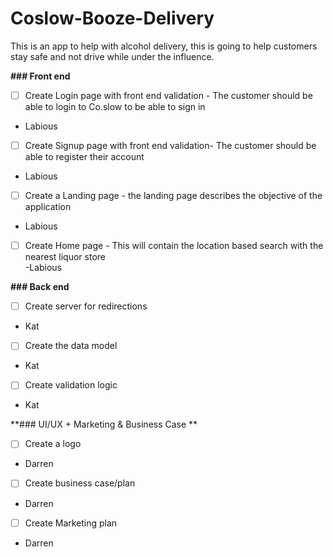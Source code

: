 # Coslow-Booze-Delivery
This is an app to help with alcohol delivery, this is going to help customers stay safe and not drive while under the influence.


**### Front end**
- [ ] Create Login page with front end validation - The customer should be able to login to Co.slow to be able to sign in 
-  Labious
- [ ] Create Signup page with front end validation- The customer should be able to register their account 
- Labious 
- [ ] Create a Landing page - the landing page describes the objective of the application
-  Labious
- [ ] Create Home page - This will contain the location based search with the nearest liquor store  
-Labious

**### Back end**
- [ ] Create server for redirections 
- Kat 
- [ ] Create the data model
- Kat 
- [ ] Create validation logic
- Kat

**### UI/UX + Marketing & Business Case **
- [ ] Create a logo
- Darren
- [ ] Create business case/plan
- Darren
- [ ] Create Marketing plan 
- Darren
